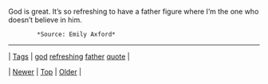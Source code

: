<!--
title: God is great. It&rsquo;s so refreshing to have a father figure where I&rsquo;m the one who doesn&rsquo;t believe in him.
date: 2020-06-28T15:27:00.212Z
tags: god, refreshing, father, quote
-->




God is great. It’s so refreshing to have a father figure where I’m the one who doesn’t believe in him.

            *Source: Emily Axford*

<!--BOTTOM-POST-NAVIGATION-->
---

| [Tags](tags.md) | [god](tag-god.md) [refreshing](tag-refreshing.md) [father](tag-father.md) [quote](tag-quote.md) |

| [Newer](71742009263.md) | [Top](index.md) | [Older](71748297448.md) |